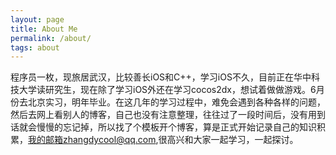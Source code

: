 ```yaml
---
layout: page
title: About Me
permalink: /about/
tags: about
---
```


程序员一枚，现旅居武汉，比较善长iOS和C++，学习iOS不久，目前正在华中科技大学读研究生，现在除了学习iOS外还在学习cocos2dx，想试着做做游戏。6月份去北京实习，明年毕业。在这几年的学习过程中，难免会遇到各种各样的问题，然后去网上看别人的博客，自己也没有注意整理，往往过了一段时间后，没有用到话就会慢慢的忘记掉，所以找了个模板开个博客，算是正式开始记录自己的知识积累，我的邮箱zhangdycool@qq.com,很高兴和大家一起学习，一起探讨。